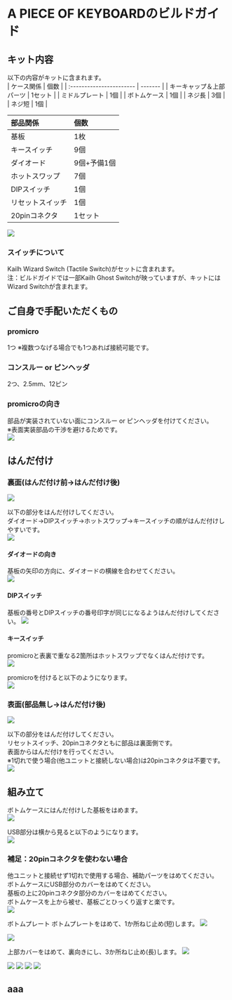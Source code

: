 # A PIECE OF KEYBOARDのビルドガイド

## キット内容
以下の内容がキットに含まれます。  
| ケース関係               | 個数    |
| :----------------------- | ------- |
| キーキャップ＆上部パーツ | 1セット |
| ミドルプレート           | 1個     |
| ボトムケース             | 1個     |
| ネジ長                   | 3個     |
| ネジ短                   | 1個     |

| 部品関係         | 個数        |
| :--------------- | :---------- |
| 基板             | 1枚         |
| キースイッチ     | 9個         |
| ダイオード       | 9個+予備1個 |
| ホットスワップ   | 7個         |
| DIPスイッチ      | 1個         |
| リセットスイッチ | 1個         |
| 20pinコネクタ    | 1セット     |

![ ](https://github.com/ataruno/A_PIECE_OF_KEYBOARD/blob/main/build_guide/build_guide_image/01_%E3%82%AD%E3%83%83%E3%83%88%E5%86%85%E5%AE%B9_%E3%82%AD%E3%83%A3%E3%83%97%E3%82%B7%E3%83%A7%E3%83%B3%E3%81%82%E3%82%8A.jpg)

### スイッチについて  
Kailh Wizard Switch (Tactile Switch)がセットに含まれます。  
注：ビルドガイドでは一部Kailh Ghost Switchが映っていますが、キットにはWizard Switchが含まれます。  

## ご自身で手配いただくもの
### promicro
1つ ※複数つなげる場合でも1つあれば接続可能です。  

### コンスルー or ピンヘッダ
2つ、2.5mm、12ピン  

### promicroの向き
部品が実装されていない面にコンスルー or ピンヘッダを付けてください。  
※表面実装部品の干渉を避けるためです。  
![ ](https://github.com/ataruno/A_PIECE_OF_KEYBOARD/blob/main/build_guide/build_guide_image/02_promicro.jpg)

## はんだ付け
### 裏面(はんだ付け前→はんだ付け後)

![ ](https://github.com/ataruno/A_PIECE_OF_KEYBOARD/blob/main/build_guide/build_guide_image/11_%E5%9F%BA%E6%9D%BF_%E8%A3%8F.jpg)

以下の部分をはんだ付けしてください。  
ダイオード→DIPスイッチ→ホットスワップ→キースイッチの順がはんだ付けしやすいです。  
![ ](https://github.com/ataruno/A_PIECE_OF_KEYBOARD/blob/main/build_guide/build_guide_image/12_%E3%81%AF%E3%82%93%E3%81%A0%E4%BB%98%E3%81%91%E7%AE%87%E6%89%80_%E8%A3%8F.jpg)

#### ダイオードの向き
基板の矢印の方向に、ダイオードの横線を合わせてください。  
![ ](https://github.com/ataruno/A_PIECE_OF_KEYBOARD/blob/main/build_guide/build_guide_image/13_%E3%83%80%E3%82%A4%E3%82%AA%E3%83%BC%E3%83%89%E6%96%B9%E5%90%91_%E3%82%AD%E3%83%A3%E3%83%97%E3%82%B7%E3%83%A7%E3%83%B3.jpg)

#### DIPスイッチ
基板の番号とDIPスイッチの番号印字が同じになるようはんだ付けしてください。
![ ](https://github.com/ataruno/A_PIECE_OF_KEYBOARD/blob/main/build_guide/build_guide_image/16_DIP%E3%82%B9%E3%82%A4%E3%83%83%E3%83%81.jpg)

#### キースイッチ
promicroと表裏で重なる2箇所はホットスワップでなくはんだ付けです。  
![ ](https://github.com/ataruno/A_PIECE_OF_KEYBOARD/blob/main/build_guide/build_guide_image/18_%E3%81%AF%E3%82%93%E3%81%A0%E4%BB%98%E3%81%91%E5%BE%8C2.jpg)

promicroを付けると以下のようになります。  
![ ](https://github.com/ataruno/A_PIECE_OF_KEYBOARD/blob/main/build_guide/build_guide_image/17_%E3%81%AF%E3%82%93%E3%81%A0%E4%BB%98%E3%81%91%E5%BE%8C1.jpg)

### 表面(部品無し→はんだ付け後)

![ ](https://github.com/ataruno/A_PIECE_OF_KEYBOARD/blob/main/build_guide/build_guide_image/14_%E5%9F%BA%E6%9D%BF_%E8%A1%A8.jpg)

以下の部分をはんだ付けしてください。  
リセットスイッチ、20pinコネクタともに部品は裏面側です。  
表面からはんだ付けを行ってください。  
※1切れで使う場合(他ユニットと接続しない場合)は20pinコネクタは不要です。
![ ](https://github.com/ataruno/A_PIECE_OF_KEYBOARD/blob/main/build_guide/build_guide_image/15_%E3%81%AF%E3%82%93%E3%81%A0%E4%BB%98%E3%81%91%E7%AE%87%E6%89%80_%E8%A1%A8.jpg)

## 組み立て
ボトムケースにはんだ付けした基板をはめます。  
![ ](https://github.com/ataruno/A_PIECE_OF_KEYBOARD/blob/main/build_guide/build_guide_image/21_%E3%83%9C%E3%83%88%E3%83%A0%E3%83%97%E3%83%AC%E3%83%BC%E3%83%88.jpg)

USB部分は横から見ると以下のようになります。  
![ ](https://github.com/ataruno/A_PIECE_OF_KEYBOARD/blob/main/build_guide/build_guide_image/22_%E6%A8%AA%E3%81%8B%E3%82%89%E8%A6%8B%E3%81%9F%E5%9B%B3.jpg)

### 補足：20pinコネクタを使わない場合
他ユニットと接続せず1切れで使用する場合、補助パーツをはめてください。  
ボトムケースにUSB部分のカバーをはめてください。  
基板の上に20pinコネクタ部分のカバーをはめてください。  
ボトムケースを上から被せ、基板ごとひっくり返すと楽です。  
![ ](https://github.com/ataruno/A_PIECE_OF_KEYBOARD/blob/main/build_guide/build_guide_image/23_%E8%A3%9C%E5%8A%A9.jpg)

ボトムプレート
ボトムプレートをはめて、1か所ねじ止め(短)します。
![ ](https://github.com/ataruno/A_PIECE_OF_KEYBOARD/blob/main/build_guide/build_guide_image/24_%E3%83%9F%E3%83%89%E3%83%AB%E3%83%97%E3%83%AC%E3%83%BC%E3%83%88.jpg)

![ ](https://github.com/ataruno/A_PIECE_OF_KEYBOARD/blob/main/build_guide/build_guide_image/23_%E8%A3%9C%E5%8A%A92.jpg)

上部カバーをはめて、裏向きにし、3か所ねじ止め(長)します。
![ ](https://github.com/ataruno/A_PIECE_OF_KEYBOARD/blob/main/build_guide/build_guide_image/25_%E3%82%AD%E3%83%BC%E3%82%B9%E3%82%A4%E3%83%83%E3%83%81%E8%A3%85%E7%9D%80.jpg)

![ ](https://github.com/ataruno/A_PIECE_OF_KEYBOARD/blob/main/build_guide/build_guide_image/26_%E3%82%AB%E3%83%90%E3%83%BC%E3%81%AD%E3%81%98%E6%AD%A2%E3%82%81.jpg)
![ ](https://github.com/ataruno/A_PIECE_OF_KEYBOARD/blob/main/build_guide/build_guide_image/31_%E5%AE%8C%E6%88%901.jpg)
![ ](https://github.com/ataruno/A_PIECE_OF_KEYBOARD/blob/main/build_guide/build_guide_image/31_%E5%AE%8C%E6%88%902.jpg)
![ ](https://github.com/ataruno/A_PIECE_OF_KEYBOARD/blob/main/build_guide/build_guide_image/41_%E3%82%AD%E3%83%BC%E3%82%AD%E3%83%A3%E3%83%83%E3%83%97%E8%83%8C%E9%9D%A2.jpg)

## aaa



















